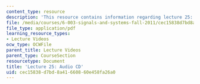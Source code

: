 ```yaml
---
content_type: resource
description: 'This resource contains information regarding lecture 25: audio CD.'
file: /media/courses/6-003-signals-and-systems-fall-2011/cec15838d7bd8a41660860e458fa26a0_MIT6_003F11_lec25.pdf
file_type: application/pdf
learning_resource_types:
- Lecture Videos
ocw_type: OCWFile
parent_title: Lecture Videos
parent_type: CourseSection
resourcetype: Document
title: 'Lecture 25: Audio CD'
uid: cec15838-d7bd-8a41-6608-60e458fa26a0
---
```

